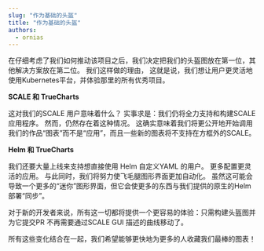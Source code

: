 ```yaml
---
slug: "作为基础的头盔"
title: "作为基础的头盔"
authors:
  - ornias
---
```


在仔细考虑了我们如何推动该项目之后，我们决定把我们的头盔图放在第一位，其他解决方案放在第二位。 我们这样做的理由， 这就是说，我们想让用户更灵活地使用Kubernetes平台，并体验那里的所有优秀项目。

**SCALE 和 TrueCharts**

这对我们的SCALE 用户意味着什么？ 实事求是：我们仍将全力支持和构建SCALE应用程序。 然而，仍然存在着这种情况。 这确实意味着我们将更公开地开始调用我们的作品“图表”而不是“应用”，而且一些新的图表将不支持在方框外的SCALE。

**Helm 和 TrueCharts**

我们还要大量上线来支持想直接使用 Helm 自定义YAML 的用户。 更多配置更灵活的应用。 与此同时，我们将努力使飞毛腿图形界面更加自动化。 虽然这可能会导致一个更多的“迷你”图形界面，但它会使更多的东西与我们提供的原生的Helm 部署“同步”。

对于新的开发者来说，所有这一切都将提供一个更容易的体验：只需构建头盔图并为它提交PR 不再需要通过SCALE GUI 描述的曲线移动了。

所有这些变化结合在一起，我们希望能够更快地为更多的人收藏我们最棒的图表！
